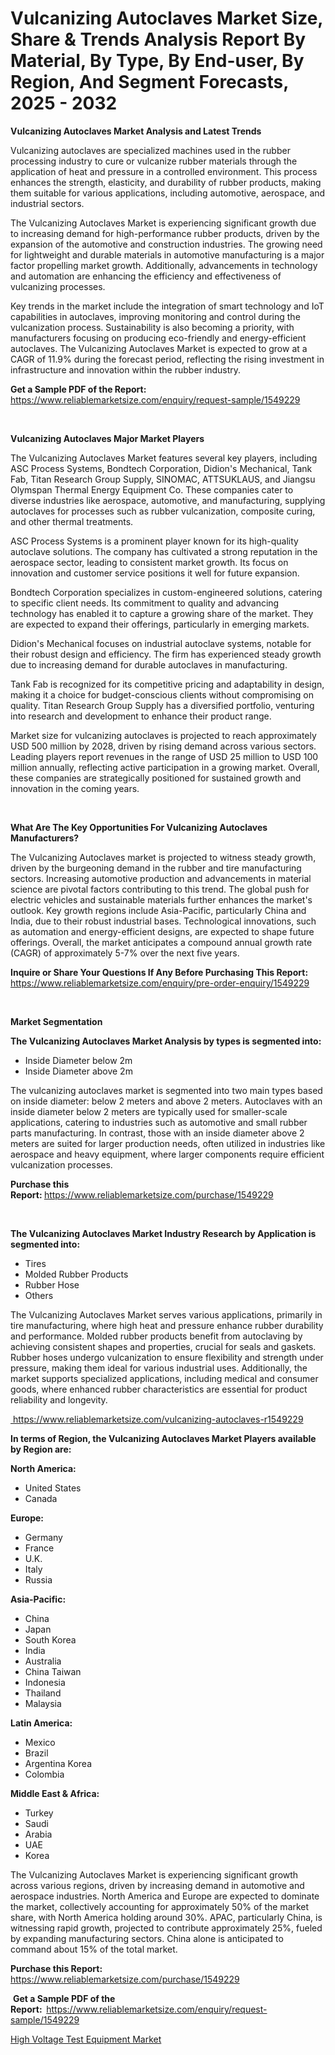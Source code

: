 <p><h1>Vulcanizing Autoclaves Market Size, Share & Trends Analysis Report By Material, By Type, By End-user, By Region, And Segment Forecasts, 2025 - 2032</h1></p><p><strong>Vulcanizing Autoclaves Market Analysis and Latest Trends</strong></p>
<p><p>Vulcanizing autoclaves are specialized machines used in the rubber processing industry to cure or vulcanize rubber materials through the application of heat and pressure in a controlled environment. This process enhances the strength, elasticity, and durability of rubber products, making them suitable for various applications, including automotive, aerospace, and industrial sectors.</p><p>The Vulcanizing Autoclaves Market is experiencing significant growth due to increasing demand for high-performance rubber products, driven by the expansion of the automotive and construction industries. The growing need for lightweight and durable materials in automotive manufacturing is a major factor propelling market growth. Additionally, advancements in technology and automation are enhancing the efficiency and effectiveness of vulcanizing processes.</p><p>Key trends in the market include the integration of smart technology and IoT capabilities in autoclaves, improving monitoring and control during the vulcanization process. Sustainability is also becoming a priority, with manufacturers focusing on producing eco-friendly and energy-efficient autoclaves. The Vulcanizing Autoclaves Market is expected to grow at a CAGR of 11.9% during the forecast period, reflecting the rising investment in infrastructure and innovation within the rubber industry.</p></p>
<p><strong>Get a Sample PDF of the Report:&nbsp;</strong> <a href="https://www.reliablemarketsize.com/enquiry/request-sample/1549229?utm_campaign=2344&utm_medium=2&utm_source=Github&utm_content=ia&utm_term=20022025&utm_id=vulcanizing-autoclaves">https://www.reliablemarketsize.com/enquiry/request-sample/1549229</a></p>
<p>&nbsp;</p>
<p><strong>Vulcanizing Autoclaves Major Market Players</strong></p>
<p><p>The Vulcanizing Autoclaves Market features several key players, including ASC Process Systems, Bondtech Corporation, Didion's Mechanical, Tank Fab, Titan Research Group Supply, SINOMAC, ATTSUKLAUS, and Jiangsu Olymspan Thermal Energy Equipment Co. These companies cater to diverse industries like aerospace, automotive, and manufacturing, supplying autoclaves for processes such as rubber vulcanization, composite curing, and other thermal treatments.</p><p>ASC Process Systems is a prominent player known for its high-quality autoclave solutions. The company has cultivated a strong reputation in the aerospace sector, leading to consistent market growth. Its focus on innovation and customer service positions it well for future expansion. </p><p>Bondtech Corporation specializes in custom-engineered solutions, catering to specific client needs. Its commitment to quality and advancing technology has enabled it to capture a growing share of the market. They are expected to expand their offerings, particularly in emerging markets.</p><p>Didion's Mechanical focuses on industrial autoclave systems, notable for their robust design and efficiency. The firm has experienced steady growth due to increasing demand for durable autoclaves in manufacturing.</p><p>Tank Fab is recognized for its competitive pricing and adaptability in design, making it a choice for budget-conscious clients without compromising on quality. Titan Research Group Supply has a diversified portfolio, venturing into research and development to enhance their product range.</p><p>Market size for vulcanizing autoclaves is projected to reach approximately USD 500 million by 2028, driven by rising demand across various sectors. Leading players report revenues in the range of USD 25 million to USD 100 million annually, reflecting active participation in a growing market. Overall, these companies are strategically positioned for sustained growth and innovation in the coming years.</p></p>
<p>&nbsp;</p>
<p><strong>What Are The Key Opportunities For Vulcanizing Autoclaves Manufacturers?</strong></p>
<p><p>The Vulcanizing Autoclaves market is projected to witness steady growth, driven by the burgeoning demand in the rubber and tire manufacturing sectors. Increasing automotive production and advancements in material science are pivotal factors contributing to this trend. The global push for electric vehicles and sustainable materials further enhances the market's outlook. Key growth regions include Asia-Pacific, particularly China and India, due to their robust industrial bases. Technological innovations, such as automation and energy-efficient designs, are expected to shape future offerings. Overall, the market anticipates a compound annual growth rate (CAGR) of approximately 5-7% over the next five years.</p></p>
<p><strong>Inquire or Share Your Questions If Any Before Purchasing This Report:</strong> <a href="https://www.reliablemarketsize.com/enquiry/pre-order-enquiry/1549229?utm_campaign=2344&utm_medium=2&utm_source=Github&utm_content=ia&utm_term=20022025&utm_id=vulcanizing-autoclaves">https://www.reliablemarketsize.com/enquiry/pre-order-enquiry/1549229</a></p>
<p>&nbsp;</p>
<p><strong>Market Segmentation</strong></p>
<p><strong>The Vulcanizing Autoclaves Market Analysis by types is segmented into:</strong></p>
<p><ul><li>Inside Diameter below 2m</li><li>Inside Diameter above 2m</li></ul></p>
<p><p>The vulcanizing autoclaves market is segmented into two main types based on inside diameter: below 2 meters and above 2 meters. Autoclaves with an inside diameter below 2 meters are typically used for smaller-scale applications, catering to industries such as automotive and small rubber parts manufacturing. In contrast, those with an inside diameter above 2 meters are suited for larger production needs, often utilized in industries like aerospace and heavy equipment, where larger components require efficient vulcanization processes.</p></p>
<p><strong>Purchase this Report:&nbsp;</strong><a href="https://www.reliablemarketsize.com/purchase/1549229?utm_campaign=2344&utm_medium=2&utm_source=Github&utm_content=ia&utm_term=20022025&utm_id=vulcanizing-autoclaves">https://www.reliablemarketsize.com/purchase/1549229</a></p>
<p>&nbsp;</p>
<p><strong>The Vulcanizing Autoclaves Market Industry Research by Application is segmented into:</strong></p>
<p><ul><li>Tires</li><li>Molded Rubber Products</li><li>Rubber Hose</li><li>Others</li></ul></p>
<p><p>The Vulcanizing Autoclaves Market serves various applications, primarily in tire manufacturing, where high heat and pressure enhance rubber durability and performance. Molded rubber products benefit from autoclaving by achieving consistent shapes and properties, crucial for seals and gaskets. Rubber hoses undergo vulcanization to ensure flexibility and strength under pressure, making them ideal for various industrial uses. Additionally, the market supports specialized applications, including medical and consumer goods, where enhanced rubber characteristics are essential for product reliability and longevity.</p></p>
<p><a href="https://www.reliablemarketsize.com/vulcanizing-autoclaves-r1549229?utm_campaign=2344&utm_medium=2&utm_source=Github&utm_content=ia&utm_term=20022025&utm_id=vulcanizing-autoclaves">&nbsp;https://www.reliablemarketsize.com/vulcanizing-autoclaves-r1549229</a></p>
<p><strong>In terms of Region, the Vulcanizing Autoclaves Market Players available by Region are:</strong></p>
<p>
    <p> <strong> North America: </strong>
        <ul>
            <li>United States</li>
            <li>Canada</li>
        </ul>
        </p> 
    <p> <strong> Europe: </strong>
        <ul>
            <li>Germany</li>
            <li>France</li>
            <li>U.K.</li>
            <li>Italy</li>
            <li>Russia</li>
        </ul>
        </p> 
    <p> <strong> Asia-Pacific: </strong>
        <ul>
            <li>China</li>
            <li>Japan</li>
            <li>South Korea</li>
            <li>India</li>
            <li>Australia</li>
            <li>China Taiwan</li>
            <li>Indonesia</li>
            <li>Thailand</li>
            <li>Malaysia</li>
        </ul>
        </p> 
    <p> <strong> Latin America: </strong>
        <ul>
            <li>Mexico</li>
            <li>Brazil</li>
            <li>Argentina Korea</li>
            <li>Colombia</li>
        </ul>
        </p> 
    <p> <strong> Middle East & Africa: </strong>
        <ul>
            <li>Turkey</li>
            <li>Saudi</li>
            <li>Arabia</li>
            <li>UAE</li>
            <li>Korea</li>
        </ul>
    </p>
    </p>
<p><p>The Vulcanizing Autoclaves Market is experiencing significant growth across various regions, driven by increasing demand in automotive and aerospace industries. North America and Europe are expected to dominate the market, collectively accounting for approximately 50% of the market share, with North America holding around 30%. APAC, particularly China, is witnessing rapid growth, projected to contribute approximately 25%, fueled by expanding manufacturing sectors. China alone is anticipated to command about 15% of the total market.</p></p>
<p><strong>Purchase this Report: </strong><a href="https://www.reliablemarketsize.com/purchase/1549229?utm_campaign=2344&utm_medium=2&utm_source=Github&utm_content=ia&utm_term=20022025&utm_id=vulcanizing-autoclaves">https://www.reliablemarketsize.com/purchase/1549229</a></p>
<p>&nbsp;<strong>Get a Sample PDF of the Report:&nbsp;&nbsp;</strong><a href="https://www.reliablemarketsize.com/enquiry/request-sample/1549229?utm_campaign=2344&utm_medium=2&utm_source=Github&utm_content=ia&utm_term=20022025&utm_id=vulcanizing-autoclaves">https://www.reliablemarketsize.com/enquiry/request-sample/1549229</a></p>
<p><strong></strong></p>
<p><p><a href="https://github.com/ovtkosle/Market-Research-Report-List-1/blob/main/high-voltage-test-equipment-market.md?utm_campaign=2344&utm_medium=2&utm_source=Github&utm_content=ia&utm_term=20022025&utm_id=vulcanizing-autoclaves">High Voltage Test Equipment Market</a></p></p>